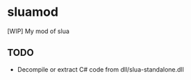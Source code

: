 # sluamod
[WIP] My mod of slua

## TODO
* Decompile or extract C# code from dll/slua-standalone.dll

